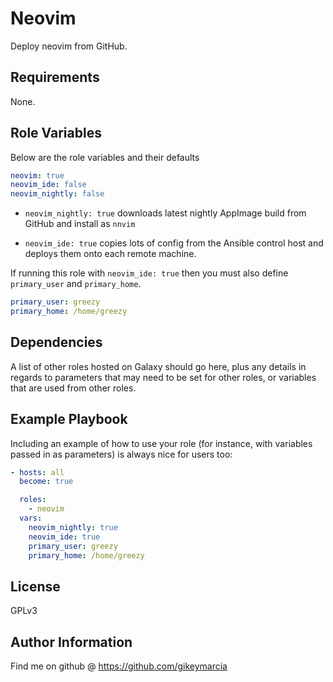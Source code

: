 Neovim
=========

Deploy neovim from GitHub.

Requirements
------------

None.

Role Variables
--------------

Below are the role variables and their defaults

```yml
neovim: true
neovim_ide: false
neovim_nightly: false
```

- `neovim_nightly: true` downloads latest nightly AppImage build from GitHub and
  install as `nnvim`

- `neovim_ide: true` copies lots of config from the Ansible control host and
  deploys them onto each remote machine.

If running this role with `neovim_ide: true` then you must also define
`primary_user` and `primary_home`.

```yml
primary_user: greezy
primary_home: /home/greezy
```

Dependencies
------------

A list of other roles hosted on Galaxy should go here, plus any details in regards to parameters that may need to be set for other roles, or variables that are used from other roles.

Example Playbook
----------------

Including an example of how to use your role (for instance, with variables passed in as parameters) is always nice for users too:

```yml
- hosts: all
  become: true

  roles:
    - neovim
  vars:
    neovim_nightly: true
    neovim_ide: true
    primary_user: greezy
    primary_home: /home/greezy
```

License
-------

GPLv3

Author Information
------------------

Find me on github @ https://github.com/gikeymarcia
